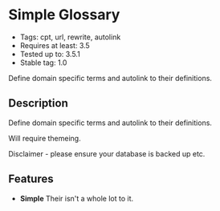 # Simple Glossary

* Tags: cpt, url, rewrite, autolink 
* Requires at least: 3.5
* Tested up to: 3.5.1
* Stable tag: 1.0

Define domain specific terms and autolink to their definitions.

## Description

Define domain specific terms and autolink to their definitions.

Will require themeing.

Disclaimer - please ensure your database is backed up etc.

## Features

* **Simple** Their isn't a whole lot to it.